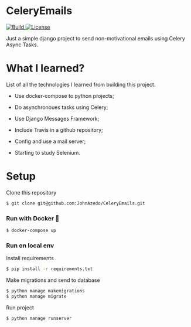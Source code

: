 # CeleryEmails
<a href="https://travis-ci.com/github/JohnAzedo/CeleryEmails">
  <img alt="Build" src="https://travis-ci.com/JohnAzedo/CeleryEmails.svg?branch=master">
</a>
<a href="https://github.com/JohnAzedo/CeleryEmails/blob/master/LICENSE">
  <img alt="License" src="https://img.shields.io/badge/license-MIT-brightgreen.svg">
</a>

Just a simple django project to send non-motivational emails using Celery Async Tasks.

# What I learned?

List of all the technologies I learned from building this project.

- Use docker-compose to python projects;

- Do asynchronoues tasks using Celery;

- Use Django Messages Framework;

- Include Travis in a github repository;

- Config and use a mail server;

- Starting to study Selenium.

# Setup

Clone this repository

````sh
$ git clone git@github.com:JohnAzedo/CeleryEmails.git
````

### Run with Docker :whale:

````sh
$ docker-compose up
````

### Run on local env

Install requirements

````sh
$ pip install -r requirements.txt
````

Make migrations and send to database
````sh
$ python manage makemigrations
$ python manage migrate
`````
Run project

````sh
$ python manage runserver
````
